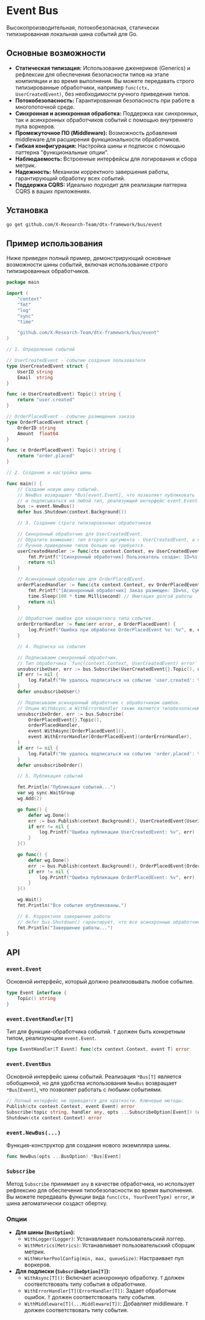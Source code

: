 # Event Bus

Высокопроизводительная, потокобезопасная, статически типизированная локальная шина событий для Go.

## Основные возможности

*   **Статическая типизация:** Использование дженериков (Generics) и рефлексии для обеспечения безопасности типов на этапе компиляции и во время выполнения. Вы можете передавать строго типизированные обработчики, например `func(ctx, UserCreatedEvent)`, без необходимости ручного приведения типов.
*   **Потокобезопасность:** Гарантированная безопасность при работе в многопоточной среде.
*   **Синхронная и асинхронная обработка:** Поддержка как синхронных, так и асинхронных обработчиков событий с помощью внутреннего пула воркеров.
*   **Промежуточное ПО (Middleware):** Возможность добавления middleware для расширения функциональности обработчиков.
*   **Гибкая конфигурация:** Настройка шины и подписок с помощью паттерна "функциональные опции".
*   **Наблюдаемость:** Встроенные интерфейсы для логирования и сбора метрик.
*   **Надежность:** Механизм корректного завершения работы, гарантирующий обработку всех событий.
*   **Поддержка CQRS:** Идеально подходит для реализации паттерна CQRS в ваших приложениях.

## Установка

```bash
go get github.com/X-Research-Team/dtx-framework/bus/event
```

## Пример использования

Ниже приведен полный пример, демонстрирующий основные возможности шины событий, включая использование строго типизированных обработчиков.

```go
package main

import (
	"context"
	"fmt"
	"log"
	"sync"
	"time"

	"github.com/X-Research-Team/dtx-framework/bus/event"
)

// 1. Определение событий

// UserCreatedEvent - событие создания пользователя
type UserCreatedEvent struct {
	UserID string
	Email  string
}

func (e UserCreatedEvent) Topic() string {
	return "user.created"
}

// OrderPlacedEvent - событие размещения заказа
type OrderPlacedEvent struct {
	OrderID string
	Amount  float64
}

func (e OrderPlacedEvent) Topic() string {
	return "order.placed"
}

// 2. Создание и настройка шины

func main() {
	// Создаем новую шину событий.
	// NewBus возвращает *Bus[event.Event], что позволяет публиковать
	// и подписываться на любой тип, реализующий интерфейс event.Event.
	bus := event.NewBus()
	defer bus.Shutdown(context.Background())

	// 3. Создание строго типизированных обработчиков

	// Синхронный обработчик для UserCreatedEvent.
	// Обратите внимание: тип второго аргумента - UserCreatedEvent, а не event.Event.
	// Ручное приведение типов больше не требуется.
	userCreatedHandler := func(ctx context.Context, ev UserCreatedEvent) error {
		fmt.Printf("[Синхронный обработчик] Пользователь создан: ID=%s, Email=%s\n", ev.UserID, ev.Email)
		return nil
	}

	// Асинхронный обработчик для OrderPlacedEvent.
	orderPlacedHandler := func(ctx context.Context, ev OrderPlacedEvent) error {
		fmt.Printf("[Асинхронный обработчик] Заказ размещен: ID=%s, Сумма=%.2f\n", ev.OrderID, ev.Amount)
		time.Sleep(100 * time.Millisecond) // Имитация долгой работы
		return nil
	}

	// Обработчик ошибок для конкретного типа события.
	orderErrorHandler := func(err error, e OrderPlacedEvent) {
		log.Printf("Ошибка при обработке OrderPlacedEvent %v: %v", e, err)
	}

	// 4. Подписка на события

	// Подписываем синхронный обработчик.
	// Тип обработчика `func(context.Context, UserCreatedEvent) error` корректно распознается.
	unsubscribeUser, err := bus.Subscribe(UserCreatedEvent{}.Topic(), userCreatedHandler)
	if err != nil {
		log.Fatalf("Не удалось подписаться на событие 'user.created': %v", err)
	}
	defer unsubscribeUser()

	// Подписываем асинхронный обработчик с обработчиком ошибок.
	// Опции WithAsync и WithErrorHandler также являются типобезопасными.
	unsubscribeOrder, err := bus.Subscribe(
		OrderPlacedEvent{}.Topic(),
		orderPlacedHandler,
		event.WithAsync[OrderPlacedEvent](),
		event.WithErrorHandler[OrderPlacedEvent](orderErrorHandler),
	)
	if err != nil {
		log.Fatalf("Не удалось подписаться на событие 'order.placed': %v", err)
	}
	defer unsubscribeOrder()

	// 5. Публикация событий

	fmt.Println("Публикация событий...")
	var wg sync.WaitGroup
	wg.Add(2)

	go func() {
		defer wg.Done()
		err := bus.Publish(context.Background(), UserCreatedEvent{UserID: "user-123", Email: "test@example.com"})
		if err != nil {
			log.Printf("Ошибка публикации UserCreatedEvent: %v", err)
		}
	}()

	go func() {
		defer wg.Done()
		err := bus.Publish(context.Background(), OrderPlacedEvent{OrderID: "order-456", Amount: 99.99})
		if err != nil {
			log.Printf("Ошибка публикации OrderPlacedEvent: %v", err)
		}
	}()

	wg.Wait()
	fmt.Println("Все события опубликованы.")

	// 6. Корректное завершение работы
	// defer bus.Shutdown() гарантирует, что все асинхронные обработчики завершат свою работу.
	fmt.Println("Завершение работы...")
}
```

## API

### `event.Event`

Основной интерфейс, который должно реализовывать любое событие.

```go
type Event interface {
    Topic() string
}
```

### `event.EventHandler[T]`

Тип для функции-обработчика событий. `T` должен быть конкретным типом, реализующим `event.Event`.

```go
type EventHandler[T Event] func(ctx context.Context, event T) error
```

### `event.EventBus`

Основной интерфейс шины событий. Реализация `*Bus[T]` является обобщенной, но для удобства использования `NewBus` возвращает `*Bus[Event]`, что позволяет работать с любыми событиями.

```go
// Полный интерфейс не приводится для краткости. Ключевые методы:
Publish(ctx context.Context, event Event) error
Subscribe(topic string, handler any, opts ...SubscribeOption[Event]) (unsubscribe func(), err error)
Shutdown(ctx context.Context) error
```

### `event.NewBus(...)`

Функция-конструктор для создания нового экземпляра шины.

```go
func NewBus(opts ...BusOption) *Bus[Event]
```

### `Subscribe`

Метод `Subscribe` принимает `any` в качестве обработчика, но использует рефлексию для обеспечения типобезопасности во время выполнения. Вы можете передавать функции вида `func(ctx, YourEventType) error`, и шина автоматически создаст обертку.

### Опции

*   **Для шины (`BusOption`):**
    *   `WithLogger(Logger)`: Устанавливает пользовательский логгер.
    *   `WithMetrics(Metrics)`: Устанавливает пользовательский сборщик метрик.
    *   `WithWorkerPoolConfig(min, max, queueSize)`: Настраивает пул воркеров.
*   **Для подписки (`SubscribeOption[T]`):**
    *   `WithAsync[T]()`: Включает асинхронную обработку. `T` должен соответствовать типу события в обработчике.
    *   `WithErrorHandler[T](ErrorHandler[T])`: Задает обработчик ошибок. `T` должен соответствовать типу события.
    *   `WithMiddleware[T](...Middleware[T])`: Добавляет middleware. `T` должен соответствовать типу события.
